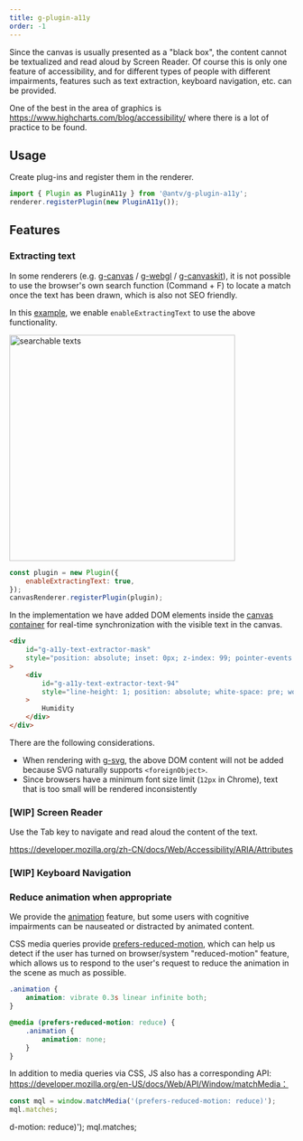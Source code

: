 ```yaml
---
title: g-plugin-a11y
order: -1
---
```


Since the canvas is usually presented as a "black box", the content cannot be textualized and read aloud by Screen Reader. Of course this is only one feature of accessibility, and for different types of people with different impairments, features such as text extraction, keyboard navigation, etc. can be provided.

One of the best in the area of graphics is https://www.highcharts.com/blog/accessibility/ where there is a lot of practice to be found.

## Usage

Create plug-ins and register them in the renderer.

```js
import { Plugin as PluginA11y } from '@antv/g-plugin-a11y';
renderer.registerPlugin(new PluginA11y());
```

## Features

### Extracting text

In some renderers (e.g. [g-canvas](/en/api/renderer/canvas) / [g-webgl](/en/api/renderer/webgl) / [g-canvaskit](/en/api/renderer/canvaskit)), it is not possible to use the browser's own search function (Command + F) to locate a match once the text has been drawn, which is also not SEO friendly.

In this [example](/en/examples/plugins#a11y-text-extractor), we enable `enableExtractingText` to use the above functionality.

<img src="https://gw.alipayobjects.com/mdn/rms_6ae20b/afts/img/A*NKFsSYYofj4AAAAAAAAAAAAAARQnAQ" width="400" alt="searchable texts">

```js
const plugin = new Plugin({
    enableExtractingText: true,
});
canvasRenderer.registerPlugin(plugin);
```

In the implementation we have added DOM elements inside the [canvas container](/en/api/canvas#container) for real-time synchronization with the visible text in the canvas.

```html
<div
    id="g-a11y-text-extractor-mask"
    style="position: absolute; inset: 0px; z-index: 99; pointer-events: none; user-select: none; overflow: hidden;"
>
    <div
        id="g-a11y-text-extractor-text-94"
        style="line-height: 1; position: absolute; white-space: pre; word-break: keep-all; color: transparent !important; transform-origin: 0px 0px; transform: translate(0px, 0px) translate(-50%, -100%) matrix3d(1, 0, 0, 0, 0, 1, 0, 0, 0, 0, 1, 0, 320, 350, 0, 1); font-size: 10px; font-family: sans-serif;"
    >
        Humidity
    </div>
</div>
```

There are the following considerations.

-   When rendering with [g-svg](/en/api/renderer/svg), the above DOM content will not be added because SVG naturally supports `<foreignObject>`.
-   Since browsers have a minimum font size limit (`12px` in Chrome), text that is too small will be rendered inconsistently

### [WIP] Screen Reader

Use the Tab key to navigate and read aloud the content of the text.

https://developer.mozilla.org/zh-CN/docs/Web/Accessibility/ARIA/Attributes

### [WIP] Keyboard Navigation

### Reduce animation when appropriate

We provide the [animation](/en/api/animation/waapi) feature, but some users with cognitive impairments can be nauseated or distracted by animated content.

CSS media queries provide [prefers-reduced-motion](https://developer.mozilla.org/en-US/docs/Web/CSS/@media/prefers-reduced-motion), which can help us detect if the user has turned on browser/system "reduced-motion" feature, which allows us to respond to the user's request to reduce the animation in the scene as much as possible.

```css
.animation {
    animation: vibrate 0.3s linear infinite both;
}

@media (prefers-reduced-motion: reduce) {
    .animation {
        animation: none;
    }
}
```

In addition to media queries via CSS, JS also has a corresponding API: https://developer.mozilla.org/en-US/docs/Web/API/Window/matchMedia：

```js
const mql = window.matchMedia('(prefers-reduced-motion: reduce)');
mql.matches;
```

d-motion: reduce)'); mql.matches;

```

```
